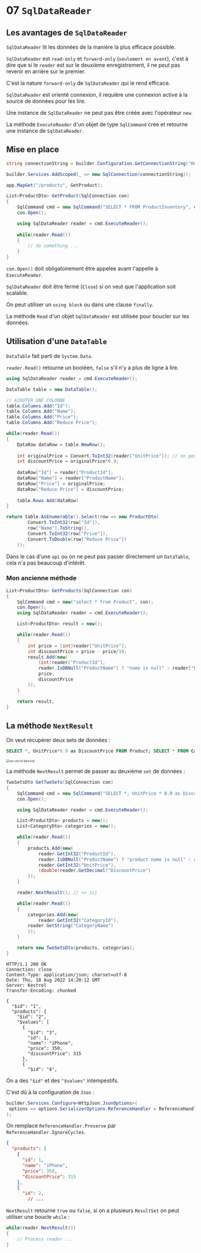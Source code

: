 # 07 `SqlDataReader`

## Les avantages de `SqlDataReader`

`SqlDataReader` lit les données de la manière la plus efficace possible.

`SqlDataReader` est `read-only` et `forward-only` (`seulement en avant`), c'est à dire que si le `reader` est sur le deuxième enregistrement, il ne peut pas revenir en arrière sur le premier.

C'est la nature `forward-only` de `SqlDataReader` qui le rend efficace.

`SqlDataReader` est orienté connexion, il requière une connexion active à la source de données pour les lire.

Une instance de `SqlDataReader` ne peut pas être créée avec l'opérateur `new`.

La méthode `ExecuteReader` d'un objet de type `SqlCommand` crée et retourne une instance de `SqlDataReader`.



## Mise en place

```c#
string connectionString = builder.Configuration.GetConnectionString("HukarString");

builder.Services.AddScoped(_ => new SqlConnection(connectionString));

app.MapGet("/products", GetProduct);
```

```c#
List<ProductDto> GetProduct(SqlConnection con)
{
    SqlCommand cmd = new SqlCommand("SELECT * FROM ProductInventory", con);
    con.Open();

    using SqlDataReader reader = cmd.ExecuteReader(); 
    
    while(reader.Read())
    {
        // do something ...
    }
}
```

`con.Open()` doit obligatoirement être appelée avant l'appelle à `ExecuteReader`.

`SqlDataReader` doit être fermé (`Close`) si on veut que l'application soit scalable.

On peut utiliser un `using block` ou dans une clause `finally`.

La méthode `Read` d'un objet `SqlDataReader` est utilisée pour boucler sur les données.



## Utilisation d'une `DataTable`

`DataTable` fait parti de `System.Data`.

`reader.Read()` retourne un booléen, `false` s'il n'y a plus de ligne à lire.

```c#
using SqlDataReader reader = cmd.ExecuteReader(); 

DataTable table = new DataTable();

// AJOUTER UNE COLONNE
table.Columns.Add("Id");
table.Columns.Add("Name");
table.Columns.Add("Price");
table.Columns.Add("Reduce Price");

while(reader.Read())
{
    DataRow dataRow = table.NewRow();
    
    int originalPrice = Convert.ToInt32(reader["UnitPrice"]); // on peut aussi utiliser l'index de la colonne
    int discountPrice = originalPrice*0.9;
    
    dataRow["Id"] = reader["ProductId"];
    dataRow["Name"] = reader["ProductName"];
    dataRow["Price"] = originalPrice;
    dataRow["Reduce Price"] = discountPrice;
    
    table.Rows.Add(dataRow)
}

return table.AsEnumerable().Select(row => new ProductDto(
        Convert.ToInt32(row["Id"]),
        row["Name"].ToString(),
        Convert.ToInt32(row["Price"]),
        Convert.ToDouble(row["Reduce Price"])
    ));
```

Dans le cas d'une `api` ou on ne peut pas passer directement un `DataTable`, cela n'a pas beaucoup d'intérêt.



### Mon ancienne méthode

```c#
List<ProductDto> GetProducts(SqlConnection con)
{
    SqlCommand cmd = new("select * from Product", con);
    con.Open();
    using SqlDataReader reader = cmd.ExecuteReader();

    List<ProductDto> result = new();

    while(reader.Read())
    {
        int price = (int)reader["UnitPrice"];
        int discountPrice = price - price/10;
        result.Add(new(
            (int)reader["ProductId"],
            reader.IsDBNull("ProductName") ? "name is null" : reader["ProductName"].ToString()!,
            price,
            discountPrice
        ));
    }

    return result;
}
```



## La méthode `NextResult`

On veut récupérer deux sets de données :

```sql
SELECT *, UnitPrice*0.9 as DiscountPrice FROM Product; SELECT * FROM Category
```

<img src="assets/two-set-of-data-ksb-0831949.png" alt="two-set-of-data-ksb" style="zoom:50%;" />

La méthode `NextResult` permet de passer au deuxième `set` de données :

```cs
TwoSetsDto GetTwoSets(SqlConnection con)
{
    SqlCommand cmd = new SqlCommand("SELECT *, UnitPrice * 0.9 as DiscountPrice FROM Product; SELECT * FROM Category", con);
    con.Open();

    using SqlDataReader reader = cmd.ExecuteReader();

    List<ProductDto> products = new();
    List<CategoryDto> categories = new();

    while(reader.Read())
    {
        products.Add(new(
            reader.GetInt32("ProductId"),
            reader.IsDBNull("ProductName") ? "product name is null" : reader.GetString("ProductName"),
            reader.GetInt32("UnitPrice"),
            (double)reader.GetDecimal("DiscountPrice")
        ));
    }

    reader.NextResult(); // <= ici

    while(reader.Read())
    {
        categories.Add(new(
            reader.GetInt32("CategoryId"),
        reader.GetString("CategoryName")
        ));
    }

    return new TwoSetsDto(products, categories);
}
```

```http
HTTP/1.1 200 OK
Connection: close
Content-Type: application/json; charset=utf-8
Date: Thu, 18 Aug 2022 14:20:12 GMT
Server: Kestrel
Transfer-Encoding: chunked

{
  "$id": "1",
  "products": {
    "$id": "2",
    "$values": [
      {
        "$id": "3",
        "id": 1,
        "name": "iPhone",
        "price": 350,
        "discountPrice": 315
      },
      {
        "$id": "4",
```

On a des `"$id"`  et des `"$values"` intempestifs.

C'est dû à la configuration de `Json` :

```c#
builder.Services.Configure<HttpJson.JsonOptions>(
 options => options.SerializerOptions.ReferenceHandler = ReferenceHandler.Preserve
);
```

On remplace `ReferenceHandler.Preserve` par `ReferenceHandler.IgnoreCycles`.

```json
{
  "products": [
    {
      "id": 1,
      "name": "iPhone",
      "price": 350,
      "discountPrice": 315
    },
    {
      "id": 2,
        // ...
```

`NextResult` retourne `true` ou `false`, si on a plusieurs `ResultSet` on peut utiliser une boucle `while` :

```cs
while(reader.NextResult())
{
    // Process reader ...
}
```






















